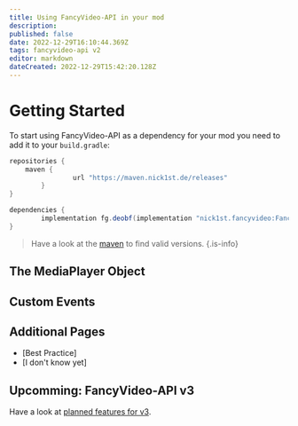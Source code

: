```yaml
---
title: Using FancyVideo-API in your mod
description: 
published: false
date: 2022-12-29T16:10:44.369Z
tags: fancyvideo-api v2
editor: markdown
dateCreated: 2022-12-29T15:42:20.128Z
---
```


# Getting Started
To start using FancyVideo-API as a dependency for your mod you need to add it to your `build.gradle`:

```groovy
repositories {
  	maven {
				url "https://maven.nick1st.de/releases"
		}
}

dependencies {
		implementation fg.deobf(implementation "nick1st.fancyvideo:FancyVideo-API-${project.fv_mc_version}:${project.fv_version}")
}
```

> Have a look at the [maven](https://maven.nick1st.de/#/releases/nick1st/fancyvideo) to find valid versions.
{.is-info}

## The MediaPlayer Object

## Custom Events

## Additional Pages
- [Best Practice]
- [I don't know yet]

## Upcomming: FancyVideo-API v3
Have a look at [planned features for v3](/FancyVideo-API/v2/Developers/Upcoming).